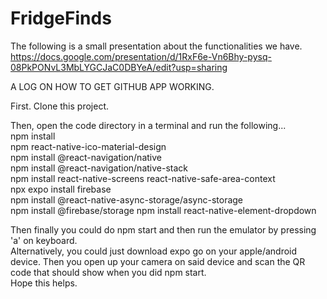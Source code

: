 # FridgeFinds

The following is a small presentation about the functionalities we have. <br/>
https://docs.google.com/presentation/d/1RxF6e-Vn6Bhy-pysq-08PkPONvL3MbLYGCJaC0DBYeA/edit?usp=sharing <br/>

A LOG ON HOW TO GET GITHUB APP WORKING.

First. Clone this project.

Then, open the code directory in a terminal and run the following...<br/>
npm install <br/>
npm react-native-ico-material-design <br/>
npm install @react-navigation/native <br/>
npm install @react-navigation/native-stack <br/>
npm install react-native-screens react-native-safe-area-context <br/>
npx expo install firebase <br/>
npm install @react-native-async-storage/async-storage <br/>
npm install @firebase/storage
npm install react-native-element-dropdown

Then finally you could do npm start and then run the emulator by pressing 'a' on keyboard. <br/>
Alternatively, you could just download expo go on your apple/android device. Then you open up your camera on said device and scan the QR code that should show when you did npm start. <br/>
Hope this helps. <br/>

